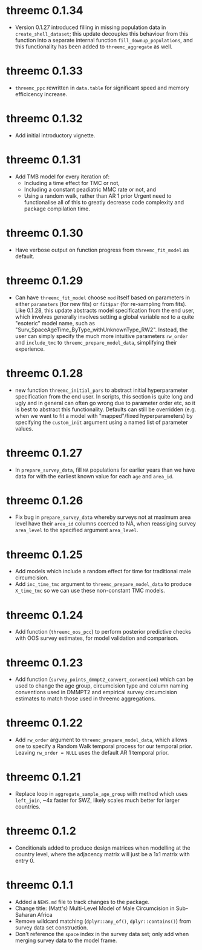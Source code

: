 # threemc 0.1.34 

- Version 0.1.27 introduced filling in missing population data in 
`create_shell_dataset`; this update decouples this behaviour from this function 
into a separate internal function `fill_downup_populations`, and this 
functionality has been added to `threemc_aggregate` as well. 

# threemc 0.1.33

- `threemc_ppc` rewritten in `data.table` for significant speed and memory 
efficicency increase.

# threemc 0.1.32 

- Add initial introductory vignette.

# threemc 0.1.31

* Add TMB model for every iteration of: 
  - Including a time effect for TMC or not, 
  - Including a constant peadiatric MMC rate or not, and 
  - Using a random walk, rather than AR 1 prior
Urgent need to functionalise all of this to greatly decrease code complexity 
and package compilation time. 

# threemc 0.1.30

* Have verbose output on function progress from `threemc_fit_model` as default.

# threemc 0.1.29

* Can have `threemc_fit_model` choose `mod` itself based on parameters in 
either `parameters` (for new fits) or `fit$par` (for re-sampling from fits). 
Like 0.1.28, this update abstracts model specification from the end user, which 
involves generally involves setting a global variable `mod` to a quite 
"esoteric" model name, such as "Surv_SpaceAgeTime_ByType_withUnknownType_RW2". 
Instead, the user can simply specify the much more intuitive parameters 
`rw_order` and `include_tmc` to `threemc_prepare_model_data`, simplifying their 
experience.


# threemc 0.1.28

* new function `threemc_initial_pars` to abstract initial hyperparameter 
specification from the end user. In scripts, this section is quite long and 
ugly and in general can often go wrong due to parameter order etc, so it is 
best to abstract this functionality. Defaults can still be overridden (e.g. 
when we want to fit a model with "mapped"/fixed hyperparameters) by specifying 
the `custom_init` argument using a named list of parameter values.


# threemc 0.1.27 

* In `prepare_survey_data`, fill `NA` populations for earlier years than we 
have data for with the earliest known value for each `age` and `area_id`. 

# threemc 0.1.26

* Fix bug in `prepare_survey_data` whereby surveys not at maximum area 
level have their `area_id` columns coerced to NA, when reassiging 
survey `area_level` to the specified argument `area_level`.


# threemc 0.1.25

* Add models which include a random effect for time for traditional 
male circumcision. 
* Add `inc_time_tmc` argument to `threemc_prepare_model_data` to 
produce `X_time_tmc` so we can use these non-constant TMC models. 

# threemc 0.1.24

* Add function (`threemc_oos_pcc`) to perform posterior predictive checks 
with OOS survey estimates, for model validation and comparison. 

# threemc 0.1.23

* Add function (`survey_points_dmmpt2_convert_convention`) which can be used 
to change the age group, circumcision type and column naming conventions 
used in DMMPT2 and empirical survey circumcision estimates to match those 
used in threemc aggregations. 

# threemc 0.1.22

* Add `rw_order` argument to `threemc_prepare_model_data`, which allows 
one to specify a Random Walk temporal process for our temporal prior. 
Leaving `rw_order = NULL` uses the default AR 1 temporal prior.

# threemc 0.1.21

* Replace loop in `aggregate_sample_age_group` with method which uses 
`left_join`, ~4x faster for SWZ, likely scales much better for larger countries. 

# threemc 0.1.2 

* Conditionals added to produce design matrices when modelling at the country 
level, where the adjacency matrix will just be a 1x1 matrix with entry 0. 

# threemc 0.1.1

* Added a `NEWS.md` file to track changes to the package.
* Change title: (Matt's) Multi-Level Model of Male Circumcision in Sub-Saharan Africa
* Remove wildcard matching (`dplyr::any_of()`, `dplyr::contains()`) from survey data 
  set construction.
* Don't reference the `space` index in the survey data set; only add when merging 
  survey data to the model frame.

